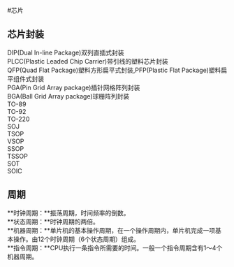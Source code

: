 #芯片
## 芯片封装
DIP(Dual In-line Package)双列直插式封装  
PLCC(Plastic Leaded Chip Carrier)带引线的塑料芯片封装  
QFP(Quad Flat Package)塑料方形扁平式封装,PFP(Plastic Flat Package)塑料扁平组件式封装  
PGA(Pin Grid Array package)插针网格阵列封装  
BGA(Ball Grid Array package)球栅阵列封装  
TO-89  
TO-92  
TO-220  
SOJ  
TSOP  
VSOP  
SSOP  
TSSOP  
SOT  
SOIC

## 周期
**时钟周期：**振荡周期，时间频率的倒数。  
**状态周期：**时钟周期的两倍。  
**机器周期：**单片机的基本操作周期，在一个操作周期内，单片机完成一项基本操作。由12个时钟周期（6个状态周期）组成。  
**指令周期：**CPU执行一条指令所需要的时间。一般一个指令周期含有1～4个机器周期。
